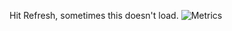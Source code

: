 Hit Refresh, sometimes this doesn't load.
![Metrics](https://metrics.lecoq.io/FranciscoAndaur?template=classic&introduction=1&languages=1&languages.limit=8&languages.colors=github&languages.threshold=0%25&introduction.title=true&config.timezone=America%2FNew_York)

